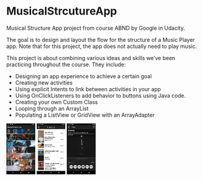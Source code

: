 # MusicalStrcutureApp
Musical Structure App project from course ABND by Google in Udacity.

The goal is to design and layout the flow for the structure of a Music Player app. Note that for this project, the app does not actually need to play music.

This project is about combining various ideas and skills we’ve been practicing throughout the course. They include:

- Designing an app experience to achieve a certain goal
- Creating new activities
- Using explicit Intents to link between activities in your app
- Using OnClickListeners to add behavior to buttons using Java code.
- Creating your own Custom Class
- Looping through an ArrayList
- Populating a ListView or GridView with an ArrayAdapter

<img src="https://raw.githubusercontent.com/innoxe/MusicalStrcutureApp/master/app/src/main/res/drawable/Screenshot_1.png" width="15%"></img>
<img src="https://raw.githubusercontent.com/innoxe/MusicalStrcutureApp/master/app/src/main/res/drawable/Screenshot_2.png" width="15%"></img>
<img src="https://raw.githubusercontent.com/innoxe/MusicalStrcutureApp/master/app/src/main/res/drawable/Screenshot_3.png" width="15%"></img>
